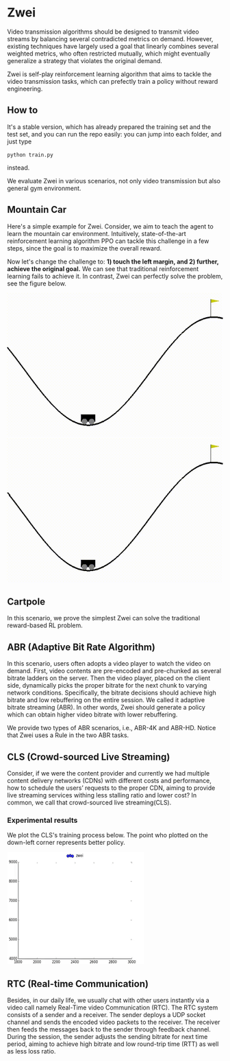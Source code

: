 # Zwei

Video transmission algorithms should be designed to transmit video streams by balancing several contradicted metrics on demand. However, existing techniques have largely used a goal that linearly combines several weighted metrics, who often restricted mutually, which might eventually generalize a strategy that violates the original demand.

Zwei is self-play reinforcement learning algorithm that aims to tackle the video transmission tasks, which can prefectly train a policy without reward engineering.

## How to 

It's a stable version, which has already prepared the training set and the test set, and you can run the repo easily: you can jump into each folder, and just type

```
python train.py
```

instead.

We evaluate Zwei in various scenarios, not only video transmission but also general gym environment.

## Mountain Car

Here's a simple example for Zwei. Consider, we aim to teach the agent to learn the mountain car environment.
Intuitively, state-of-the-art reinforcement learning algorithm PPO can tackle this challenge in a few steps, since the goal is to maximize the overall reward.

Now let's change the challenge to: **1) touch the left margin, and 2) further, achieve the original goal.** We can see that traditional reinforcement learning fails to achieve it.
In contrast, Zwei can perfectly solve the problem, see the figure below.

![PPO](demo/ppo.gif)
![Zwei](demo/zwei.gif)

## Cartpole

In this scenario, we prove the simplest Zwei can solve the traditional reward-based RL problem.


## ABR (Adaptive Bit Rate Algorithm)

In this scenario, users often adopts a video player to watch the video on demand. First, video contents are pre-encoded and pre-chunked as several bitrate ladders on the server. Then the video player, placed on the client side, dynamically picks the proper bitrate for the next chunk to varying network conditions. Specifically, the bitrate decisions should achieve high bitrate and low rebuffering on the entire session. We called it adaptive bitrate streaming (ABR). In other words, Zwei should generate a policy which can obtain higher video bitrate with lower rebuffering.

We provide two types of ABR scenarios, i.e., ABR-4K and ABR-HD. Notice that Zwei uses a Rule in the two ABR tasks.

## CLS (Crowd-sourced Live Streaming)

Consider, if we were the content provider and currently we had multiple content delivery networks (CDNs) with different costs and performance, how
to schedule the users’ requests to the proper CDN, aiming to provide live streaming services withing less stalling ratio and lower cost? In common, we call that crowd-sourced live streaming(CLS).

### Experimental results

We plot the CLS's training process below. The point who plotted on the down-left corner represents better policy.

![CLS](demo/lts.gif)

## RTC (Real-time Communication)

Besides, in our daily life, we usually chat with other users instantly via a video call namely Real-Time video Communication (RTC). The RTC system consists of a sender and a receiver. The sender deploys a UDP socket channel and sends the encoded video packets to the receiver. The receiver then feeds the messages back to the
sender through feedback channel. During the session, the sender adjusts the sending bitrate for next time period, aiming
to achieve high bitrate and low round-trip time (RTT) as well as less loss ratio.
